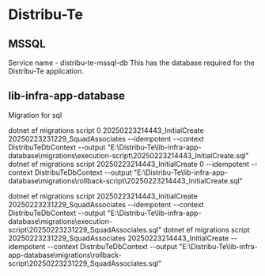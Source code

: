 # Distribu-Te

## MSSQL
Service name - distribu-te-mssql-db
This has the database required for the Distribu-Te application. 

## lib-infra-app-database
Migration for sql

dotnet ef migrations script 0 20250223214443_InitialCreate 20250223231229_SquadAssociates --idempotent --context DistribuTeDbContext --output "E:\Distribu-Te\lib-infra-app-database\migrations\execution-script\20250223214443_InitialCreate.sql"
dotnet ef migrations script 20250223214443_InitialCreate 0 --idempotent --context DistribuTeDbContext --output "E:\Distribu-Te\lib-infra-app-database\migrations\rollback-script\20250223214443_InitialCreate.sql"


dotnet ef migrations script 20250223214443_InitialCreate 20250223231229_SquadAssociates --idempotent --context DistribuTeDbContext --output "E:\Distribu-Te\lib-infra-app-database\migrations\execution-script\20250223231229_SquadAssociates.sql"
dotnet ef migrations script 20250223231229_SquadAssociates 20250223214443_InitialCreate --idempotent --context DistribuTeDbContext --output "E:\Distribu-Te\lib-infra-app-database\migrations\rollback-script\20250223231229_SquadAssociates.sql"